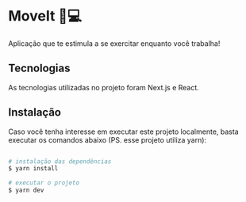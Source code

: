 # MoveIt 🦾💻

Aplicação que te estimula a se exercitar enquanto você trabalha!

## Tecnologias

As tecnologias utilizadas no projeto foram Next.js e React. 

## Instalação

Caso você tenha interesse em executar este projeto localmente, basta executar os comandos abaixo (PS. esse projeto utiliza yarn):

```bash

# instalação das dependências
$ yarn install 

# executar o projeto
$ yarn dev

```